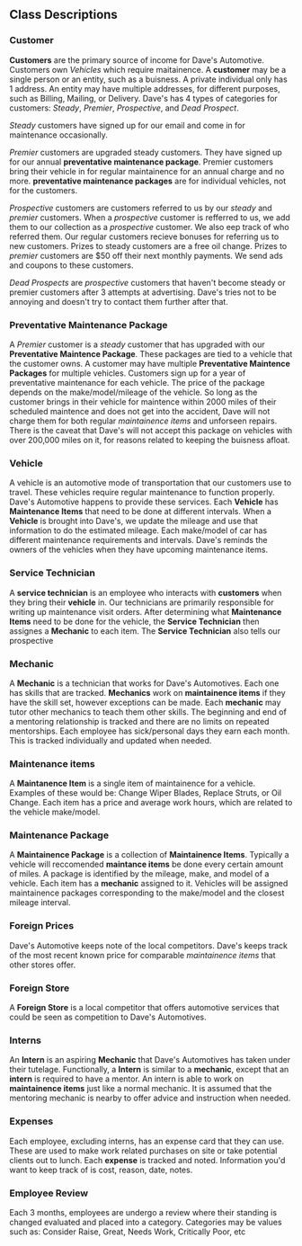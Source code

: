 ## Class Descriptions

### Customer
**Customers** are the primary source of income for Dave's Automotive. Customers own *Vehicles* which require maitainence. A **customer** may be a single person or an entity, such as a buisness. A private individual only has 1 address. An entity may have multiple addresses, for different purposes, such as Billing, Mailing, or Delivery. Dave's has 4 types of categories for customers: *Steady*, *Premier*, *Prospective*, and *Dead Prospect*.

*Steady* customers have signed up for our email and come in for maintenance occasionally. 

*Premier* customers are upgraded steady customers. They have signed up for our annual **preventative maintenance package**. Premier customers bring their vehicle in for regular maintainence for an annual charge and no more. **preventative maintenance packages** are for individual vehicles, not for the customers.

*Prospective* customers are customers referred to us by our *steady* and *premier* customers. When a *prospective* customer is refferred to us, we add them to our collection as a *prospective* customer. We also eep track of who referred them. Our regular customers recieve bonuses for referring us to new customers. Prizes to steady customers are a free oil change. Prizes to *premier* customers are $50 off their next monthly payments. We send ads and coupons to these customers.

*Dead Prospects* are *prospective* customers that haven't become steady or premier customers after 3 attempts at advertising. Dave's tries not to be annoying and doesn't try to contact them further after that.

### Preventative Maintenance Package
A *Premier* customer is a *steady* customer that has upgraded with our **Preventative Maintence Package**. These packages are tied to a vehicle that the customer owns. A customer may have multiple **Preventative Maintence Packages** for multiple vehicles. Customers sign up for a year of preventative maintenance for each vehicle. The price of the package depends on the make/model/mileage of the vehicle. So long as the customer brings in their vehicle for maintence within 2000 miles of their scheduled maintence and does not get into the accident, Dave will not charge them for both regular *maintainence items* and unforseen repairs. There is the caveat that Dave's will not accept this package on vehicles with over 200,000 miles on it, for reasons related to keeping the buisness afloat.

### Vehicle
A vehicle is an automotive mode of transportation that our customers use to travel. These vehicles require regular maintenance to function properly. Dave's Automotive happens to provide these services. Each **Vehicle** has **Maintenance Items** that need to be done at different intervals. When a **Vehicle** is brought into Dave's, we update the mileage and use that information to do the estimated mileage. Each make/model of car has different maintenance requirements and intervals. Dave's reminds the owners of the vehicles when they have upcoming maintenance items. 

### Service Technician
A **service technician** is an employee who interacts with **customers** when they bring their **vehicle** in. Our technicians are primarily responsible for writing up maintenance visit orders. After determining what **Maintenance Items** need to be done for the vehicle, the **Service Technician** then assignes a **Mechanic** to each item. The **Service Technician** also tells our prospective

### Mechanic
A **Mechanic** is a technician that works for Dave's Automotives. Each one has skills that are tracked. **Mechanics** work on **maintainence items** if they have the skill set, however exceptions can be made. Each **mechanic** may tutor other mechanics to teach them other skills. The beginning and end of a mentoring relationship is tracked and there are no limits on repeated mentorships. Each employee has sick/personal days they earn each month. This is tracked individually and updated when needed.

### Maintenance items
A **Maintanence Item** is a single item of maintainence for a vehicle. Examples of these would be: Change Wiper Blades, Replace Struts, or Oil Change. Each item has a price and average work hours, which are related to the vehicle make/model. 

### Maintenance Package
A **Maintainence Package** is a collection of **Maintainence Items**. Typically a vehicle will reccomended **maintance items** be done every certain amount of miles. A package is identified by the mileage, make, and model of a vehicle. Each item has a **mechanic** assigned to it. Vehicles will be assigned maintainence packages corresponding to the make/model and the closest mileage interval.

### Foreign Prices
Dave's Automotive keeps note of the local competitors. Dave's keeps track of the most recent known price for comparable *maintainence items* that other stores offer. 

### Foreign Store
A **Foreign Store** is a local competitor that offers automotive services that could be seen as competition to Dave's Automotives.

### Interns
An **Intern** is an aspiring **Mechanic** that Dave's Automotives has taken under their tutelage. Functionally, a **Intern** is similar to a **mechanic**, except that an **intern** is required to have a mentor. An intern is able to work on **maintainence items** just like a normal mechanic. It is assumed that the mentoring mechanic is nearby to offer advice and instruction when needed.

### Expenses
Each employee, excluding interns, has an expense card that they can use. These are used to make work related purchases on site or take potential clients out to lunch. Each **expense** is tracked and noted. Information you'd want to keep track of is cost, reason, date, notes.

### Employee Review
Each 3 months, employees are undergo a review where their standing is changed evaluated and placed into a category. Categories may be values such as: Consider Raise, Great, Needs Work, Critically Poor, etc
